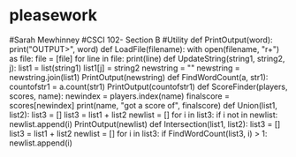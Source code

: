 # pleasework
#Sarah Mewhinney
#CSCI 102- Section B
#Utility
def PrintOutput(word):
    print("OUTPUT>", word)
def LoadFile(filename):
    with open(filename, "r+") as file:
        file = [file]
        for line in file:
            print(line)
def UpdateString(string1, string2, j):
    list1 = list(string1)
    list1[j] = string2
    newstring = ""
    newstring = newstring.join(list1)
    PrintOutput(newstring)
def FindWordCount(a, str1):
    countofstr1 = a.count(str1)
    PrintOutput(countofstr1)
def ScoreFinder(players, scores, name):
    newindex = players.index(name)
    finalscore = scores[newindex]
    print(name, "got a score of", finalscore)
def Union(list1, list2):
    list3 = []
    list3 = list1 + list2
    newlist = []
    for i in list3:
        if i not in newlist:
            newlist.append(i)
    PrintOutput(newlist)
def Intersection(list1, list2):
    list3 = []
    list3 = list1 + list2
    newlist = []
    for i in list3:
        if FindWordCount(list3, i) > 1:
            newlist.append(i)